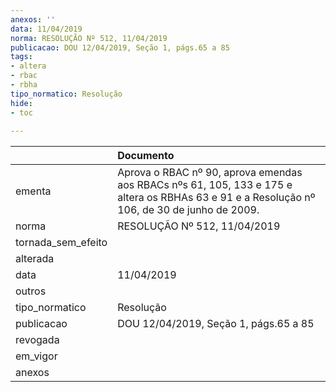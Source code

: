 ```yaml
---
anexos: ''
data: 11/04/2019
norma: RESOLUÇÃO Nº 512, 11/04/2019
publicacao: DOU 12/04/2019, Seção 1, págs.65 a 85
tags:
- altera
- rbac
- rbha
tipo_normatico: Resolução
hide: 
- toc 
 
---
```


|                    | Documento                                                                                                                                    |
|:-------------------|:---------------------------------------------------------------------------------------------------------------------------------------------|
| ementa             | Aprova o RBAC nº 90, aprova emendas aos RBACs nºs 61, 105, 133 e 175 e altera os RBHAs 63 e 91 e a Resolução nº 106, de 30 de junho de 2009. |
| norma              | RESOLUÇÃO Nº 512, 11/04/2019                                                                                                                 |
| tornada_sem_efeito |                                                                                                                                              |
| alterada           |                                                                                                                                              |
| data               | 11/04/2019                                                                                                                                   |
| outros             |                                                                                                                                              |
| tipo_normatico     | Resolução                                                                                                                                    |
| publicacao         | DOU 12/04/2019, Seção 1, págs.65 a 85                                                                                                        |
| revogada           |                                                                                                                                              |
| em_vigor           |                                                                                                                                              |
| anexos             |                                                                                                                                              |